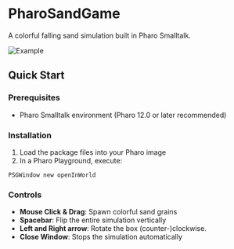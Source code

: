 # PharoSandGame

A colorful falling sand simulation built in Pharo Smalltalk.

![Example](example.gif)

## Quick Start

### Prerequisites
- Pharo Smalltalk environment (Pharo 12.0 or later recommended)

### Installation
1. Load the package files into your Pharo image
2. In a Pharo Playground, execute:
```smalltalk
PSGWindow new openInWorld
```

### Controls
- **Mouse Click & Drag**: Spawn colorful sand grains
- **Spacebar**: Flip the entire simulation vertically
- **Left and Right arrow**: Rotate the box (counter-)clockwise.
- **Close Window**: Stops the simulation automatically
